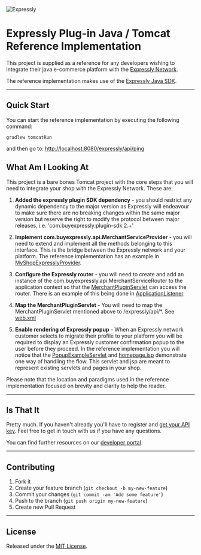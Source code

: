 ![Expressly](http://developer.buyexpressly.com/img/expressly-logo-sm-gray.png)
# Expressly Plug-in Java / Tomcat Reference Implementation

This project is supplied as a reference for any developers wishing to integrate their java e-commerce platform
with the [Expressly Network](https://buyexpressly.com/).
  
The reference implementation makes use of the [Expressly Java SDK](https://github.com/expressly/expressly-plugin-sdk-java-core).

- - -

## Quick Start

You can start the reference implementation by executing the following command:

    gradlew tomcatRun

and then go to: [http://localhost:8080/expressly/api/ping](http://localhost:8080/expressly/api/ping)

## What Am I Looking At

This project is a bare bones Tomcat project with the core steps that you will need to integrate your shop with the Expressly Network. These are:

 1. **Added the expressly plugin SDK dependency** - you should restrict any dynamic dependency to the major version as Expressly will 
 endeavour to make sure there are no breaking changes within the same major version but reserve the right to modify the 
 protocol between major releases, i.e. 'com.buyexpressly:plugin-sdk:2.+'

 1. **Implement com.buyexpressly.api.MerchantServiceProvider** - you will need to extend and implement all the methods belonging to 
 this interface. This is the bridge between the Expressly network and your platform. The reference implementation has an 
 example in [MyShopExpresslyProvider](https://github.com/expressly/expressly-plugin-java-reference-implementation/blob/master/src/main/java/myshop/MyShopExpresslyProvider.java).

 1. **Configure the Expressly router** - you will need to create and add an instance of the com.buyexpressly.api.MerchantServiceRouter to the
 application context so that the 
 [MerchantPluginServlet](https://github.com/expressly/expressly-plugin-sdk-java-core/blob/master/src/main/java/com/buyexpressly/api/MerchantPluginServlet.java)
 can access the router. There is an example of this being done in 
 [ApplicationListener](https://github.com/expressly/expressly-plugin-java-reference-implementation/blob/master/src/main/java/myshop/ApplicationListener.java)
 
 1. **Map the MerchantPluginServlet** - You will need to map the MerchantPluginServlet mentioned above to /expressly/api/*. See 
 [web.xml](https://github.com/expressly/expressly-plugin-java-reference-implementation/blob/master/src/main/webapp/WEB-INF/web.xml)
 
 1. **Enable rendering of Expressly popup** - When an Expressly network customer selects to migrate their profile to
 your platform you will be required to display an Expressly customer confirmation popup to the user before they proceed. In the reference implementation
 you will notice that the 
 [PopupExampleServlet](https://github.com/expressly/expressly-plugin-java-reference-implementation/blob/master/src/main/java/myshop/PopupExampleServlet.java)
 and 
 [homepage.jsp](https://github.com/expressly/expressly-plugin-java-reference-implementation/blob/master/src/main/webapp/homepage.jsp) 
 demonstrate one way of handling the flow. This servlet and jsp are meant to represent existing servlets and pages in your
 shop.
  
 Please note that the location and paradigms used in the reference implementation focused on brevity and clarity to help
 the reader.

- - -

## Is That It

Pretty much. If you haven't already you'll have to register and [get your API key](https://buyexpressly.com). 
Feel free to get in touch with us if you have any questions.

You can find further resources on our [developer portal](http://developer.buyexpressly.com/). 

- - -

## Contributing

1. Fork it
2. Create your feature branch (`git checkout -b my-new-feature`)
3. Commit your changes (`git commit -am 'Add some feature'`)
4. Push to the branch (`git push origin my-new-feature`)
5. Create new Pull Request

- - -

## License

Released under the [MIT License](http://www.opensource.org/licenses/MIT).
 
 


